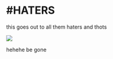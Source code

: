 <h1> #HATERS </h1>
<p> this goes out to all them haters and thots </p>
<img src="https://steamuserimages-a.akamaihd.net/ugc/844844854235533179/9A67750F0B3430AC82A92EEA8D4CD9FDBD00B374/?interpolation=lanczos-none&output-format=jpeg&output-quality=95&fit=inside%7C637%3A358&composite-to=*,*%7C637%3A358&background-color=black">
<p> hehehe be gone </p>
